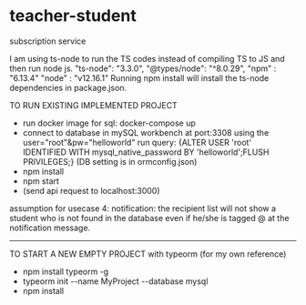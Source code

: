 # teacher-student
subscription service

I am using ts-node to run the TS codes instead of compiling TS to JS and then run node js.
"ts-node": "3.3.0",
"@types/node": "^8.0.29",
"npm" : "6.13.4"
"node" : "v12.16.1"
Running npm install will install the ts-node dependencies in package.json.

TO RUN EXISTING IMPLEMENTED PROJECT
- run docker image for sql: docker-compose up
- connect to database in mySQL workbench at port:3308 using the user="root"&pw="helloworld" run query: {ALTER USER 'root' IDENTIFIED WITH mysql_native_password BY 'helloworld';FLUSH PRIVILEGES;}
(DB setting is in ormconfig.json)
- npm install
- npm start
- (send api request to localhost:3000)

assumption for usecase 4: notification:
the recipient list will not show a student who is not found in the database
even if he/she is tagged @ at the notification message.

-------------------------------------------------------
 TO START A NEW EMPTY PROJECT with typeorm (for my own reference)
- npm install typeorm -g
- typeorm init --name MyProject --database mysql
- npm install 
